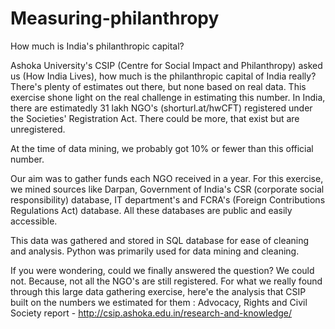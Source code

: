 # Measuring-philanthropy
How much is India's philanthropic capital?

Ashoka University's CSIP (Centre for Social Impact and Philanthropy) asked us (How India Lives), how much is the 
philanthropic capital of India really? There's plenty of estimates out there, but none based on real data. This exercise
shone light on the real challenge in estimating this number. In India, there are estimatedly 31 lakh NGO's (shorturl.at/hwCFT) 
registered under the Societies' Registration Act. There could be more, that exist but are unregistered. 

At the time of data mining, we probably got 10% or fewer than this official number. 

Our aim was to gather funds each NGO received in a year. For this exercise, we mined sources like Darpan, Government of 
India's CSR (corporate social responsibility) database, IT department's and FCRA's (Foreign Contributions Regulations Act) 
database. All these databases are public and easily accessible. 

This data was gathered and stored in SQL database for ease of cleaning and analysis. Python was primarily used for data mining
and cleaning. 

If you were wondering, could we finally answered the question? We could not. Because, not all the NGO's are still registered.
For what we really found through this large data gathering exercise, here'e the analysis that CSIP built on the numbers we
estimated for them : Advocacy, Rights and Civil Society report - http://csip.ashoka.edu.in/research-and-knowledge/

